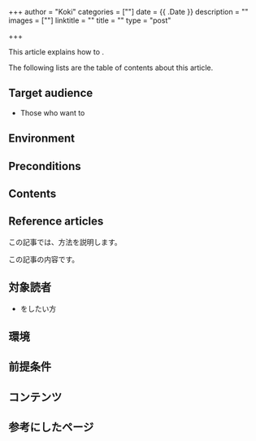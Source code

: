 +++
author = "Koki"
categories = [""]
date = {{ .Date }}
description = ""
images = [""]
linktitle = ""
title = ""
type = "post"

+++
<!-- English -->
This article explains how to .

The following lists are the table of contents about this article.


## Target audience
- Those who want to


## Environment


## Preconditions


## Contents


## Reference articles



<!-- Japanese -->
この記事では、方法を説明します。

この記事の内容です。



## 対象読者
- をしたい方


## 環境


## 前提条件


## コンテンツ


## 参考にしたページ
